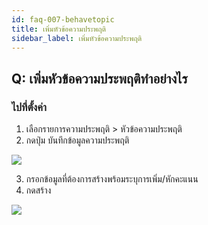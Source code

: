 ```yaml
---
id: faq-007-behavetopic
title: เพิ่มหัวข้อความประพฤติ
sidebar_label: เพิ่มหัวข้อความประพฤติ
---
```


## Q: เพิ่มหัวข้อความประพฤติทำอย่างไร

### ไปที่ตั้งค่า

1.  เลือกรายการความประพฤติ > หัวข้อความประพฤติ
2.  กดปุ่ม บันทึกข้อมูลความประพฤติ

![](/img/manual/faq/7_1.jpg)

3.  กรอกข้อมูลที่ต้องการสร้างพร้อมระบุการเพิ่ม/หักคะแนน
4.  กดสร้าง

![](/img/manual/faq/7_2.jpg)

